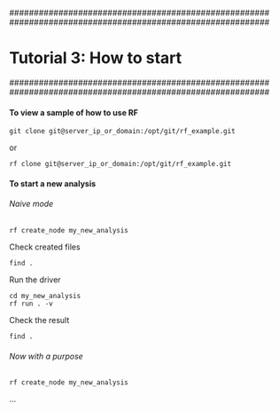 #####################################################
#####################################################

# Tutorial 3: How to start

#####################################################
#####################################################

#### To view a sample of how to use RF

```
git clone git@server_ip_or_domain:/opt/git/rf_example.git
```

or 

```
rf clone git@server_ip_or_domain:/opt/git/rf_example.git
```

#### To start a new analysis

###### Naive mode
```
rf create_node my_new_analysis
```

Check created files
```
find .
```

Run the driver
```
cd my_new_analysis
rf run . -v
```

Check the result
```
find .
```

###### Now with a purpose
```
rf create_node my_new_analysis
```
...